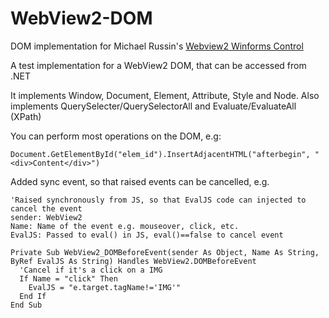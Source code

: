 # WebView2-DOM
DOM implementation for Michael Russin's [Webview2 Winforms Control](https://github.com/michael-russin/webview2-control)

A test implementation for a WebView2 DOM, that can be accessed from .NET

It implements Window, Document, Element, Attribute, Style and Node.
Also implements QuerySelecter/QuerySelectorAll and Evaluate/EvaluateAll (XPath)

You can perform most operations on the DOM, e.g:

`Document.GetElementById("elem_id").InsertAdjacentHTML("afterbegin", "<div>Content</div>")`

Added sync event, so that raised events can be cancelled, e.g.

```
'Raised synchronously from JS, so that EvalJS code can injected to cancel the event
sender: WebView2
Name: Name of the event e.g. mouseover, click, etc.
EvalJS: Passed to eval() in JS, eval()==false to cancel event

Private Sub WebView2_DOMBeforeEvent(sender As Object, Name As String, ByRef EvalJS As String) Handles WebView2.DOMBeforeEvent
  'Cancel if it's a click on a IMG
  If Name = "click" Then
    EvalJS = "e.target.tagName!='IMG'"
  End If
End Sub
```
